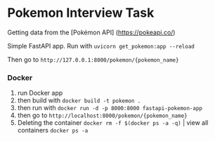 # Pokemon Interview Task

Getting data from the [Pokémon API] (https://pokeapi.co/)

Simple FastAPI app. Run with `uvicorn get_pokemon:app --reload`

Then go to `http://127.0.0.1:8000/pokemon/{pokemon_name}`

### Docker
1. run Docker app
2. then build with `docker build -t pokemon .`
3. then run with `docker run -d -p 8000:8000 fastapi-pokemon-app`
4. then go to `http://localhost:8000/pokemon/{pokemon_name}`
5. Deleting the container `docker rm -f $(docker ps -a -q)` | view all containers `docker ps -a`
